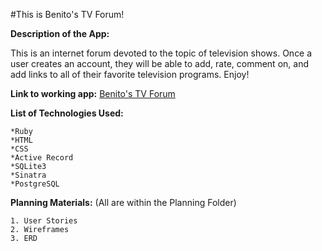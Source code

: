 #This is Benito's TV Forum!

**Description of the App:**

This is an internet forum devoted to the topic of television shows. Once a user creates an account, they will be able to add, rate, comment on, and add links to all of their favorite television programs. Enjoy!

**Link to working app:**
[Benito's TV Forum](https://salty-plateau-4064.herokuapp.com/)

**List of Technologies Used:**
	
	*Ruby
	*HTML
	*CSS
	*Active Record
	*SQLite3
	*Sinatra
	*PostgreSQL

**Planning Materials:**	
(All are within the Planning Folder)
	
	1. User Stories
	2. Wireframes
	3. ERD
